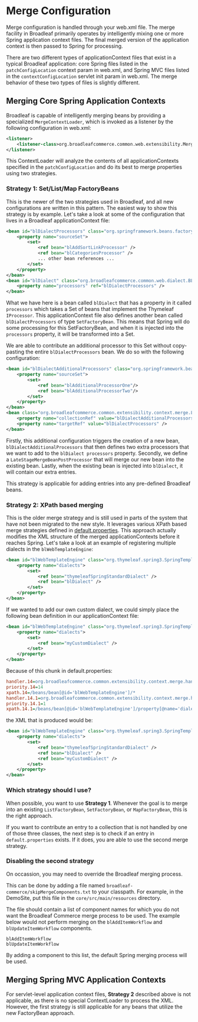 # Merge Configuration

Merge configuration is handled through your web.xml file. The merge facility in Broadleaf primarily operates by intelligently mixing one or more Spring application context files. The final merged version of the application context is then passed to Spring for processing. 

There are two different types of applicationContext files that exist in a typical Broadleaf application: core Spring files listed in the `patchConfigLocation` context param in web.xml, and Spring MVC files listed in the `contextConfigLocation` servlet init param in web.xml. The merge behavior of these two types of files is slightly different.

## Merging Core Spring Application Contexts

Broadleaf is capable of intelligently merging beans by providing a specialized `MergeContextLoader`, which is invoked as a listener by the following configuration in web.xml:

```xml
<listener>
    <listener-class>org.broadleafcommerce.common.web.extensibility.MergeContextLoaderListener</listener-class>
</listener>
```

This ContextLoader will analyze the contents of all applicationContexts specified in the `patchConfigLocation` and do its best to merge properties using two strategies. 

### Strategy 1: Set/List/Map FactoryBeans

This is the newer of the two strategies used in Broadleaf, and all new configurations are written in this pattern. The easiest way to show this strategy is by example. Let's take a look at some of the configuration that lives in a Broadleaf applicationContext file:

```xml
<bean id="blDialectProcessors" class="org.springframework.beans.factory.config.SetFactoryBean">
    <property name="sourceSet">
        <set>
            <ref bean="blAddSortLinkProcessor" />
            <ref bean="blCategoriesProcessor" />
            ... other bean references ...
        </set>
    </property>
</bean>
<bean id="blDialect" class="org.broadleafcommerce.common.web.dialect.BLCDialect">
    <property name="processors" ref="blDialectProcessors" />
</bean> 
```

What we have here is a bean called `blDialect` that has a property in it called `processors` which takes a Set of beans that implement the Thymeleaf `IProcessor`. This applicationContext file also defines another bean called `blDialectProcessors` of type `SetFactoryBean`. This means that Spring will do some processing for this SetFactoryBean, and when it is injected into the `processors` property, it will be transformed into a Set.

We are able to contribute an additional processor to this Set without copy-pasting the entire `blDialectProcessors` bean. We do so with the following configuration:

```xml
<bean id="blDialectAdditionalProcessors" class="org.springframework.beans.factory.config.SetFactoryBean">
    <property name="sourceSet">
        <set>
            <ref bean="blAdditionalProcessorOne"/>                
            <ref bean="blAdditionalProcessorTwo"/>                
        </set>
    </property>
</bean>
<bean class="org.broadleafcommerce.common.extensibility.context.merge.LateStageMergeBeanPostProcessor">
    <property name="collectionRef" value="blDialectAdditionalProcessors" />
    <property name="targetRef" value="blDialectProcessors" />
</bean>    
```

Firstly, this additional configuration triggers the creation of a new bean, `blDialectAdditionalProcessors` that then defines two extra processors that we want to add to the `blDialect processors` property. Secondly, we define a `LateStageMergeBeanPostProcessor` that will merge our new bean into the existing bean. Lastly, when the existing bean is injected into `blDialect`, it will contain our extra entries.

This strategy is applicable for adding entries into any pre-defined Broadleaf beans.

### Strategy 2: XPath based merging

This is the older merge strategy and is still used in parts of the system that have not been migrated to the new style. It leverages various XPath based merge strategies defined in [default.properties](https://github.com/BroadleafCommerce/BroadleafCommerce/blob/master/common/src/main/resources/org/broadleafcommerce/common/extensibility/context/merge/default.properties). This approach actually modifies the XML structure of the merged applicationContexts before it reaches Spring. Let's take a look at an example of registering multiple dialects in the `blWebTemplateEngine`:

```xml
<bean id="blWebTemplateEngine" class="org.thymeleaf.spring3.SpringTemplateEngine">
    <property name="dialects">
        <set>
            <ref bean="thymeleafSpringStandardDialect" />
            <ref bean="blDialect" />
        </set>
    </property>
</bean> 
```

If we wanted to add our own custom dialect, we could simply place the following bean definition in our applicationContext file:

```xml
<bean id="blWebTemplateEngine" class="org.thymeleaf.spring3.SpringTemplateEngine">
    <property name="dialects">
        <set>
            <ref bean="myCustomDialect" />
        </set>
    </property>
</bean> 
```

Because of this chunk in default.properties:

```ini
handler.14=org.broadleafcommerce.common.extensibility.context.merge.handlers.NodeReplaceInsert
priority.14=14
xpath.14=/beans/bean[@id='blWebTemplateEngine']/*
handler.14.1=org.broadleafcommerce.common.extensibility.context.merge.handlers.InsertItems
priority.14.1=1
xpath.14.1=/beans/bean[@id='blWebTemplateEngine']/property[@name='dialects']/set/ref
```

the XML that is produced would be:

```xml
<bean id="blWebTemplateEngine" class="org.thymeleaf.spring3.SpringTemplateEngine">
    <property name="dialects">
        <set>
            <ref bean="thymeleafSpringStandardDialect" />
            <ref bean="blDialect" />
            <ref bean="myCustomDialect" />
        </set>
    </property>
</bean> 
```

### Which strategy should I use?

When possible, you want to use **Strategy 1**. Whenever the goal is to merge into an existing `ListFactoryBean`, `SetFactoryBean`, or `MapFactoryBean`, this is the right approach.

If you want to contribute an entry to a collection that is not handled by one of those three classes, the next step is to check if an entry in `default.properties` exists. If it does, you are able to use the second merge strategy.

### Disabling the second strategy

On occassion, you may need to override the Broadleaf merging process.

This can be done by adding a file named `broadleaf-commerce/skipMergeComponents.txt` to your classpath. For example, in the DemoSite, put this file in the `core/src/main/resources` directory.

The file should contain a list of component names for which you do not want the Broadleaf Commerce merge process to be used. The example below would not perform merging on the `blAddItemWorkflow` and `blUpdateItemWorkflow` components.

```
blAddItemWorkflow
blUpdateItemWorkflow
```

By adding a component to this list, the default Spring merging process will be used.

## Merging Spring MVC Application Contexts

For servlet-level application context files, **Strategy 2** described above is not applicable, as there is no special ContextLoader to process the XML. However, the first strategy is still applicable for any beans that utilize the new FactoryBean approach.
